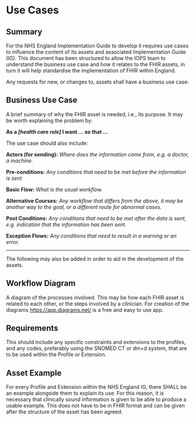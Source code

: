# Use Cases

## Summary

For the NHS England Implementation Guide to develop it requires use cases to influence the content of its assets and associated Implementation Guide (IG). This document has been structured to allow the IOPS team to understand the business use case and how it relates to the FHIR assets, in turn it will help standardise the implementation of FHIR within England.

Any requests for new, or changes to, assets shall have a business use case:

## Business Use Case

A brief summary of why the FHIR asset is needed, i.e., its purpose. It may be worth explaining the problem by:

**As a _[health care role]_ I want ... so that ...**

The use case should also include:

**Actors (for sending):** _Where does the information come from, e.g. a doctor, a machine._

**Pre-conditions:** _Any conditions that need to be met before the information is sent_

**Basic Flow:** _What is the usual workflow._

**Alternative Courses:** _Any workflow that differs from the above, it may be another way to the goal, or a different route for abnormal cases._

**Post Conditions:** _Any conditions that need to be met after the data is sent, e.g. indication that the information has been sent._

**Exception Flows:** _Any conditions that need to result in a warning or an error._

<hr>

The following may also be added in order to aid in the development of the assets.

## Workflow Diagram

A diagram of the processes involved. This may be how each FHIR asset is related to each other, or the steps involved by a clinician. For creation of the diagrams https://app.diagrams.net/ is a free and easy to use app.

## Requirements

This should include any specific constraints and extensions to the profiles, and any codes, preferably using the SNOMED CT or dm+d system, that are to be used within the Profile or Extension.

## Asset Example

For every Profile and Extension within the NHS England IG, there SHALL be an example alongside them to explain its use. For this reason, it is necessary that clinically sound information is given to be able to produce a usable example. This does not have to be in FHIR format and can be given after the structure of the asset has been agreed.
